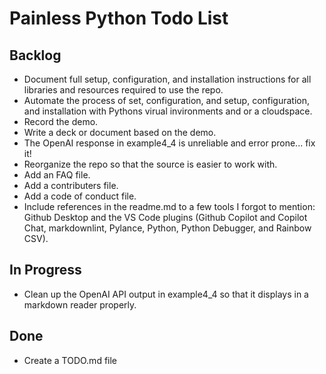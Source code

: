# Painless Python Todo List

## Backlog

- Document full setup, configuration, and installation instructions for all libraries and resources required to use the repo.
- Automate the process of set, configuration, and setup, configuration, and installation with Pythons virual invironments and or a cloudspace.
- Record the demo.
- Write a deck or document based on the demo.
- The OpenAI response in example4_4 is unreliable and error prone... fix it!
- Reorganize the repo so that the source is easier to work with.
- Add an FAQ file.
- Add a contributers file.
- Add a code of conduct file.
- Include references in the readme.md to a few tools I forgot to mention: Github Desktop and the VS Code plugins (Github Copilot and Copilot Chat, markdownlint, Pylance, Python, Python Debugger, and Rainbow CSV).

## In Progress

- Clean up the OpenAI API output in example4_4 so that it displays in a markdown reader properly.

## Done

- Create a TODO.md file

